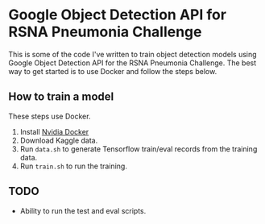 # Google Object Detection API for RSNA Pneumonia Challenge
This is some of the code I've written to train object detection models using Google Object Detection API for the RSNA Pneumonia Challenge. The best way to get started is to use Docker and follow the steps below.

## How to train a model
These steps use Docker.

1. Install [Nvidia Docker](https://github.com/NVIDIA/nvidia-docker)
1. Download Kaggle data.
1. Run `data.sh` to generate Tensorflow train/eval records from the training data.
1. Run `train.sh` to run the training.

## TODO
- Ability to run the test and eval scripts.
